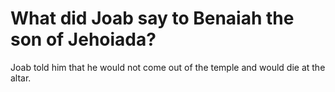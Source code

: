 # What did Joab say to Benaiah the son of Jehoiada?

Joab told him that he would not come out of the temple and would die at the altar.
